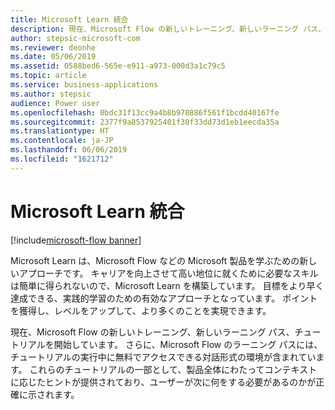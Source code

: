 ```yaml
---
title: Microsoft Learn 統合
description: 現在、Microsoft Flow の新しいトレーニング、新しいラーニング パス、チュートリアルを開始しています。
author: stepsic-microsoft-com
ms.reviewer: deonhe
ms.date: 05/06/2019
ms.assetid: 0588bed6-565e-e911-a973-000d3a1c79c5
ms.topic: article
ms.service: business-applications
ms.author: stepsic
audience: Power user
ms.openlocfilehash: 0bdc31f13cc9a4b8b970886f561f1bcdd40167fe
ms.sourcegitcommit: 2377f9a8537925401f30f33dd73d1eb1eecda35a
ms.translationtype: HT
ms.contentlocale: ja-JP
ms.lasthandoff: 06/06/2019
ms.locfileid: "1621712"
---
```

# <a name="microsoft-learn-integration"></a>Microsoft Learn 統合

[!include[microsoft-flow banner](../includes/microsoft-flow.md)]

Microsoft Learn は、Microsoft Flow などの Microsoft 製品を学ぶための新しいアプローチです。 キャリアを向上させて高い地位に就くために必要なスキルは簡単に得られないので、Microsoft Learn を構築しています。 目標をより早く達成できる、実践的学習のための有効なアプローチとなっています。 ポイントを獲得し、レベルをアップして、より多くのことを実現できます。

現在、Microsoft Flow の新しいトレーニング、新しいラーニング パス、チュートリアルを開始しています。 さらに、Microsoft Flow のラーニング パスには、チュートリアルの実行中に無料でアクセスできる対話形式の環境が含まれています。 これらのチュートリアルの一部として、製品全体にわたってコンテキストに応じたヒントが提供されており、ユーザーが次に何をする必要があるのかが正確に示されます。

